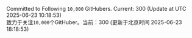 Committed to Following `10,000` GitHubers. Current: <!-- FOLLOWING_COUNT -->300<!-- FOLLOWING_COUNT --> (Update at UTC <!-- LAST_UPDATED -->2025-06-23 10:18:53<!-- LAST_UPDATED -->)<br>
致力于关注`10,000`个GitHuber。当前：<!-- FOLLOWING_COUNT -->300<!-- FOLLOWING_COUNT --> (更新于北京时间 <!-- LAST_UPDATED_CST -->2025-06-23 18:18:53<!-- LAST_UPDATED_CST -->)
